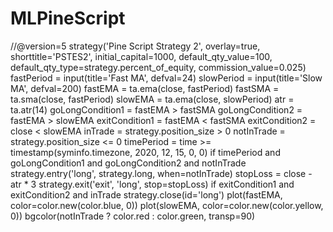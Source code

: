# MLPineScript

//@version=5
strategy('Pine Script Strategy 2', overlay=true, shorttitle='PSTES2', initial_capital=1000, default_qty_value=100, default_qty_type=strategy.percent_of_equity, commission_value=0.025)
fastPeriod = input(title='Fast MA', defval=24)
slowPeriod = input(title='Slow MA', defval=200)
fastEMA = ta.ema(close, fastPeriod)
fastSMA = ta.sma(close, fastPeriod)
slowEMA = ta.ema(close, slowPeriod)
atr = ta.atr(14)
goLongCondition1 = fastEMA > fastSMA
goLongCondition2 = fastEMA > slowEMA
exitCondition1 = fastEMA < fastSMA
exitCondition2 = close < slowEMA
inTrade = strategy.position_size > 0
notInTrade = strategy.position_size <= 0
timePeriod = time >= timestamp(syminfo.timezone, 2020, 12, 15, 0, 0)
if timePeriod and goLongCondition1 and goLongCondition2 and notInTrade
    strategy.entry('long', strategy.long, when=notInTrade)
    stopLoss = close - atr * 3
    strategy.exit('exit', 'long', stop=stopLoss)
if exitCondition1 and exitCondition2 and inTrade
    strategy.close(id='long')
plot(fastEMA, color=color.new(color.blue, 0))
plot(slowEMA, color=color.new(color.yellow, 0))
bgcolor(notInTrade ? color.red : color.green, transp=90)
